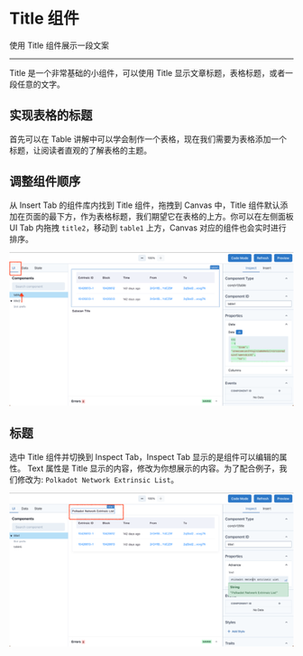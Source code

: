 # Title 组件

使用 Title 组件展示一段文案

---

Title 是一个非常基础的小组件，可以使用 Title 显示文章标题，表格标题，或者一段任意的文字。

## 实现表格的标题

首先可以在 Table 讲解中可以学会制作一个表格，现在我们需要为表格添加一个标题，让阅读者直观的了解表格的主题。

## 调整组件顺序

从 Insert Tab 的组件库内找到 Title 组件，拖拽到 Canvas 中，Title 组件默认添加在页面的最下方，作为表格标题，我们期望它在表格的上方。你可以在左侧面板 UI Tab 内拖拽 `title2`，移动到 `table1` 上方，Canvas 对应的组件也会实时进行排序。

![Component title](../assets/images/component-title-01.png)

## 标题

选中 Title 组件并切换到 Inspect Tab，Inspect Tab 显示的是组件可以编辑的属性。 Text 属性是 Title 显示的内容，修改为你想展示的内容。为了配合例子，我们修改为: `Polkadot Network Extrinsic List`。

![Component title](../assets/images/component-title.png)
